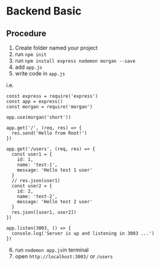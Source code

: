 # Backend Basic

## Procedure

1. Create folder named your project
2. run `npm init`
3. run `npm install express nodemon morgan --save`
4. add `app.js`
5. write code in `app.js`

i.e.
```
const express = require('express')
const app = express()
const morgan = require('morgan')

app.use(morgan('short'))

app.get('/', (req, res) => {
  res.send('Hello from Root!')
})

app.get('/users', (req, res) => {
  const user1 = {
    id: 1,
    name: 'test-1',
    message: 'Hello test 1 user'
  }
  // res.json(user1)
  const user2 = {
    id: 2,
    name: 'test-2',
    message: 'Hello test 2 user'
  }
  res.json([user1, user2])
})

app.listen(3003, () => {
  console.log('Server is up and listening in 3003 ...')
})

```
6. run `nodemon app.js`in terminal
7. open `http://localhost:3003/` or `/users`